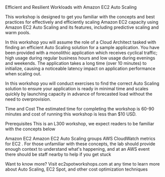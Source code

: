Efficient and Resilient Workloads with Amazon EC2 Auto Scaling



This workshop is designed to get you familiar with the concepts and best practices for effectively and efficiently scaling Amazon EC2 capacity using Amazon EC2 Auto Scaling and its features, including predictive scaling and warm pools.

In this workshop you will assume the role of a Cloud Architect tasked with finding an efficient Auto Scaling solution for a sample application. You have been provided with a monolithic application which receives cyclical traffic; high usage during regular business hours and low usage during evenings and weekends. The application takes a long time (over 10 minutes) to initialize, causing a noticeable latency impact on application performance when scaling out.

In this workshop you will conduct exercises to find the correct Auto Scaling solution to ensure your application is ready in minimal time and scales quickly by launching capacity in advance of forecasted load without the need to overprovision.

Time and Cost
The estimated time for completing the workshop is 60-90 minutes and cost of running this workshop is less than $10 USD.

Prerequisites
This is an L300 workshop, we expect readers to be familiar with the concepts below

Amazon EC2 
Amazon EC2 Auto Scaling groups 
AWS CloudWatch metrics for EC2 .
For those unfamiliar with these concepts, the lab should provide enough context to understand what's happening, and at an AWS event there should be staff nearby to help if you get stuck

Want to know more?
Visit ec2spotworkshops.com  at any time to learn more about Auto Scaling, EC2 Spot, and other cost optimization techniques